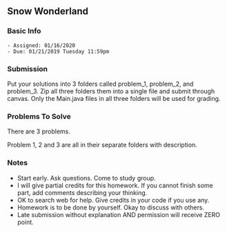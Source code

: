 ## Snow Wonderland

### Basic Info

    - Assigned: 01/16/2020
    - Due: 01/21/2019 Tuesday 11:59pm

### Submission 
Put your solutions into 3 folders called problem_1, problem_2, and problem_3. Zip all three folders them into a single file and submit through canvas. Only the Main.java files in all three folders will be used for grading.
    
### Problems To Solve

There are 3 problems. 

Problem 1, 2 and 3 are all in their separate folders with description. 
    
### Notes

- Start early. Ask questions. Come to study group. 
- I will give partial credits for this homework. If you cannot finish some part, add comments describing your thinking.
- OK to search web for help. Give credits in your code if you use any. 
- Homework is to be done by yourself. Okay to discuss with others.
- Late submission without explanation AND permission will receive ZERO point.
    
    



